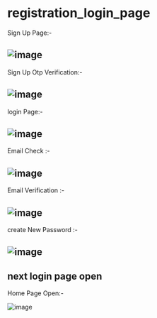 # registration_login_page

Sign Up Page:- 

![image](https://user-images.githubusercontent.com/96276958/226567062-73496cad-2dbb-4a6e-8725-ed74854c6964.png)
---------------------------------------------------------------
Sign Up Otp Verification:-

![image](https://user-images.githubusercontent.com/96276958/226567941-0ab06948-d5b7-4e96-b2cd-85a1dc6fea5e.png)
---------------------------------------------------------------
login Page:-

![image](https://user-images.githubusercontent.com/96276958/226567323-fc7db274-855d-409c-b3fa-299d31995061.png)
---------------------------------------------------------------
Email Check :-   

![image](https://user-images.githubusercontent.com/96276958/226569396-2405ba9d-4a4c-4186-848f-d76723e60f27.png)
---------------------------------------------------------------
Email Verification :-

![image](https://user-images.githubusercontent.com/96276958/226567531-c46c7244-ac65-488d-982f-f148c8fe0452.png)
---------------------------------------------------------------
create New Password :- 

![image](https://user-images.githubusercontent.com/96276958/226570071-38b09b5b-095d-4b92-b5d1-dcba2afb756f.png)
---------------------------------------------------------------
next login page open
---------------------------------------------------------------
Home Page Open:-

![image](https://user-images.githubusercontent.com/96276958/226570542-6cb19962-7645-4af9-aba5-75c09310769f.png)
